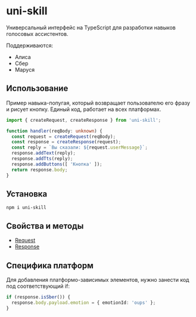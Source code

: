 # uni-skill
Универсальный интерфейс на TypeScript для разработки навыков голосовых ассистентов.

Поддерживаются:
* Алиса
* Сбер
* Маруся

## Использование
Пример навыка-попугая, который возвращает пользователю его фразу и рисует кнопку.
Единый код, работает на всех платформах.
```ts
import { createRequest, createResponse } from 'uni-skill';

function handler(reqBody: unknown) {
  const request = createRequest(reqBody);
  const response = createResponse(request);
  const reply = `Вы сказали: ${request.userMessage}`;
  response.addText(reply);
  response.addTts(reply);
  response.addButtons([ 'Кнопка' ]);
  return response.body;
}
```

## Установка
```
npm i uni-skill
```

## Свойства и методы
* [Request](src/base/request.ts)
* [Response](src/base/response.ts)

## Специфика платформ
Для добавления платформо-зависимых элементов, нужно занести код под соответствующий if:
```ts
if (response.isSber()) {
  response.body.payload.emotion = { emotionId: 'oups' };
}
```
